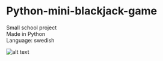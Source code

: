 # Python-mini-blackjack-game

Small school project </br> 
Made in Python </br> 
Language: swedish 

![alt text](https://cdn.discordapp.com/attachments/746464734664065175/1088147284136575138/image.png)
